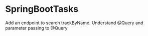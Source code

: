 # SpringBootTasks
 Add an endpoint to search trackByName. Understand @Query and parameter passing to
@Query
